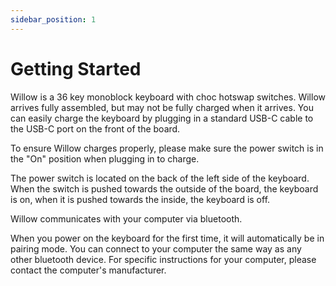 ```yaml
---
sidebar_position: 1
---
```

# Getting Started
<!-- ![Picture of Willow](/img/node_top_down_render.png) --> 
Willow is a 36 key monoblock keyboard with choc hotswap switches. Willow arrives fully assembled, but may not be fully charged when it arrives. You can easily charge the keyboard by plugging in a standard USB-C cable to the USB-C port on the front of the board.

<!-- ![Picture of chaexport GIT_USER=yourusernamerge port](/img/node_charge_ports.png) --> 

To ensure Willow charges properly, please make sure the power switch is in the "On" position when plugging in to charge.

The power switch is located on the back of the left side of the keyboard. When the switch is pushed towards the outside of the board, the keyboard is on, when it is pushed towards the inside, the keyboard is off.

<!-- ![Picture of power switch](/img/node_power_switch.png) --> 

Willow communicates with your computer via bluetooth. 

When you power on the keyboard for the first time, it will automatically be in pairing mode. You can connect to your computer the same way as any other bluetooth device. For specific instructions for your computer, please contact the computer's manufacturer. 